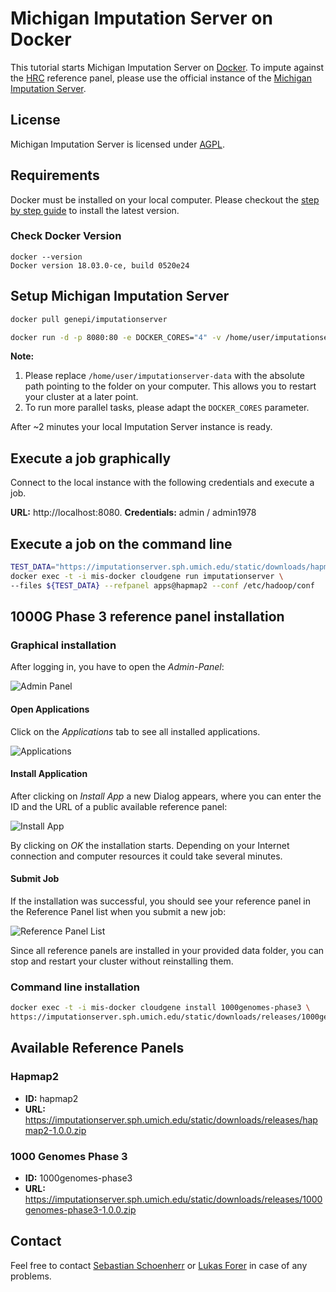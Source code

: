 # Michigan Imputation Server on Docker

This tutorial starts Michigan Imputation Server on [Docker](https://www.docker.com/). To impute against the [HRC](http://www.haplotype-reference-consortium.org) reference panel, please use the official instance of the [Michigan Imputation Server](https://imputationserver.sph.umich.edu).


## License

Michigan Imputation Server is licensed under [AGPL](https://www.gnu.org/licenses/agpl-3.0.html).


## Requirements

Docker must be installed on your local computer. Please checkout the [step by step guide](https://docs.docker.com/engine/installation/linux/ubuntu/) to install the latest version.

### Check Docker Version

````
docker --version
Docker version 18.03.0-ce, build 0520e24
````

## Setup Michigan Imputation Server

```sh
docker pull genepi/imputationserver
```
````sh
docker run -d -p 8080:80 -e DOCKER_CORES="4" -v /home/user/imputationserver-data/:/data/ --name mis-docker genepi/imputationserver
````
**Note:** 
1) Please replace `/home/user/imputationserver-data` with the absolute path pointing to the folder on your computer.  This allows you to restart your cluster at a later point. 
2) To run more parallel tasks, please adapt the `DOCKER_CORES` parameter. 

After ~2 minutes your local Imputation Server instance is ready. 

## Execute a job graphically
Connect to the local instance with the following credentials and execute a job.

**URL:** http://localhost:8080.
**Credentials:** admin / admin1978

## Execute a job on the command line

```sh
TEST_DATA="https://imputationserver.sph.umich.edu/static/downloads/hapmap300.chr1.recode.vcf.gz"
docker exec -t -i mis-docker cloudgene run imputationserver \
--files ${TEST_DATA} --refpanel apps@hapmap2 --conf /etc/hadoop/conf
```

## 1000G Phase 3 reference panel installation

### Graphical installation

After logging in, you have to open the *Admin-Panel*:

![Admin Panel](https://raw.githubusercontent.com/genepi/imputationserver-docker/master/images/admin-panel.png?raw=true)

#### Open Applications

Click on the *Applications* tab to see all installed applications.

![Applications](https://raw.githubusercontent.com/genepi/imputationserver-docker/master/images/applications.png?raw=true)

#### Install Application

After clicking on *Install App* a new Dialog appears, where you can enter the ID and the URL of a public available reference panel:

![Install App](https://raw.githubusercontent.com/genepi/imputationserver-docker/master/images/install-app.png?raw=true)

By clicking on *OK* the installation starts. Depending on your Internet connection and computer resources it could take several minutes.

#### Submit Job

If the installation was successful, you should see your reference panel in the Reference Panel list when you submit a new job:

![Reference Panel List](https://raw.githubusercontent.com/genepi/imputationserver-docker/master/images/run.png?raw=true)

Since all reference panels are installed in your provided data folder, you can stop and restart your cluster without reinstalling them.


### Command line installation
```sh
docker exec -t -i mis-docker cloudgene install 1000genomes-phase3 \
https://imputationserver.sph.umich.edu/static/downloads/releases/1000genomes-phase3-1.0.0.zip
```

## Available Reference Panels

### Hapmap2

- **ID:** hapmap2
- **URL:** https://imputationserver.sph.umich.edu/static/downloads/releases/hapmap2-1.0.0.zip

### 1000 Genomes Phase 3

- **ID:** 1000genomes-phase3
- **URL:** https://imputationserver.sph.umich.edu/static/downloads/releases/1000genomes-phase3-1.0.0.zip

## Contact

Feel free to contact [Sebastian Schoenherr](mailto:sebastian.schoenherr@i-med.ac.at) or [Lukas Forer](mailto:lukas.forer@i-med.ac.at) in case of any problems.
